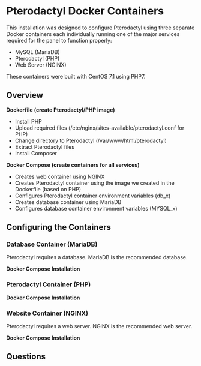 # Pterodactyl Docker Containers
This installation was designed to configure Pterodactyl using three separate Docker containers each individually running one of the major services required for the panel to function properly:

- MySQL (MariaDB)  
- Pterodactyl (PHP)  
- Web Server (NGINX)

These containers were built with CentOS 7.1 using PHP7.

## Overview

**Dockerfile (create Pterodactyl/PHP image)**
- Install PHP
- Upload required files (/etc/nginx/sites-available/pterodactyl.conf for PHP)
- Change directory to Pterodactyl (/var/www/html/pterodactyl)
- Extract Pterodactyl files 
- Install Composer

**Docker Compose (create containers for all services)**
- Creates web container using NGINX
- Creates Pterodactyl container using the image we created in the Dockerfile (based on PHP)
- Configures Pterodactyl container environment variables (db_x)
- Creates database container using MariaDB
- Configures database container environment variables (MYSQL_x)

## Configuring the Containers

### Database Container (MariaDB)

Pterodactyl requires a database. MariaDB is the recommended database.

**Docker Compose Installation**

### Pterodactyl Container (PHP)

**Docker Compose Installation**

### Website Container (NGINX)

Pterodactyl requires a web server. NGINX is the recommended web server.

**Docker Compose Installation**

## Questions


